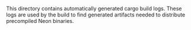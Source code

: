 This directory contains automatically generated cargo build logs.
These logs are used by the build to find generated artifacts needed
to distribute precompiled Neon binaries.
